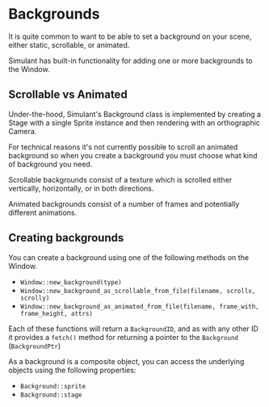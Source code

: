 
# Backgrounds

It is quite common to want to be able to set a background on your scene, either static, 
scrollable, or animated. 

Simulant has built-in functionality for adding one or more backgrounds to the Window.

## Scrollable vs Animated

Under-the-hood, Simulant's Background class is implemented by creating a Stage with a single Sprite instance and then rendering with an orthographic Camera. 

For technical reasons it's not currently possible to scroll an animated background so when you 
create a background you must choose what kind of background you need. 

Scrollable backgrounds consist of a texture which is scrolled either vertically, horizontally, or in both directions.

Animated backgrounds consist of a number of frames and potentially different animations.

## Creating backgrounds

You can create a background using one of the following methods on the Window.

 - `Window::new_background(type)`
 - `Window::new_background_as_scrollable_from_file(filename, scrollx, scrolly)`
 - `Window::new_background_as_animated_from_file(filename, frame_with, frame_height, attrs)`
 
Each of these functions will return a `BackgroundID`, and as with any other ID it provides a
`fetch()` method for returning a pointer to the `Background` (`BackgroundPtr`)

As a background is a composite object, you can access the underlying objects using the following properties:

 - `Background::sprite`
 - `Background::stage`
